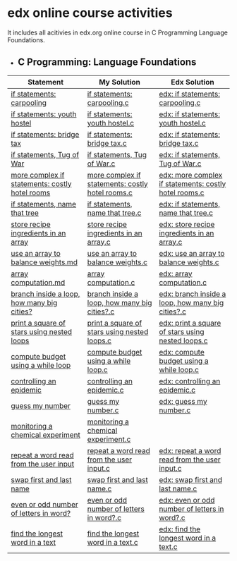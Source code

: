 # edx online course activities
It includes all acitivies in edx.org online course in C Programming Language Foundations.

  - ## C Programming: Language Foundations

| Statement| My Solution | Edx Solution |
|--|--|--|
| [if statements: carpooling](https://github.com/p3uj/edx---online-course-activities/blob/b0fb1c4eea420e6516a2fa757cb613f75e9c3ff2/if%20statements:%20carpooling.md)| [if statements: carpooling.c](https://github.com/p3uj/edx---online-course-activities/blob/8b0deee0a004e091725823f484dfc62cd1f4e730/if%20statements:%20carpooling.c)| [edx: if statements: carpooling.c](https://github.com/p3uj/edx---online-course-activities/blob/25b74c82c13a1554d568c8cc7a007fcfd57939ac/edx:%20if%20statements:%20carpooling.c)
| [if statements: youth hostel](https://github.com/p3uj/edx---online-course-activities/blob/7b716ad742ea08874c26e344f37f0e2b822aeb7b/if%20statements:%20youth%20hostel.md)| [if statements: youth hostel.c](https://github.com/p3uj/edx---online-course-activities/blob/93d29140e5c664a2995e587a0137166d0d9aa086/if%20statements:%20youth%20hostel.c)| [edx: if statements: youth hostel.c](https://github.com/p3uj/edx---online-course-activities/blob/275614f3d2ca2ecd9c99f746f4b64ba35c99fdfc/edx:%20if%20statements:%20youth%20hostel.c)
| [if statements: bridge tax](https://github.com/p3uj/edx---online-course-activities/blob/cf1e1bb3165fbdbe1891ef47fde7171eaf8ee731/if%20statements:%20bridge%20tax.md)| [if statements: bridge tax.c](https://github.com/p3uj/edx---online-course-activities/blob/c89eb09b729676201545629d1434e9aa3e4c88b2/if%20statements:%20bridge%20tax.c)| [edx: if statements: bridge tax.c](https://github.com/p3uj/edx---online-course-activities/blob/44edb6f812aa0379e434c1485398a097cb4817b3/edx:%20if%20statements:%20bridge%20tax.c)
| [if statements, Tug of War](https://github.com/p3uj/edx---online-course-activities/blob/fb2035fdafbc1940e385d425911997bc40f2c5ac/if%20statements,%20Tug%20of%20War.md)| [if statements, Tug of War.c](https://github.com/p3uj/edx---online-course-activities/blob/1080986c135b999cfcb477bc70bb7a9be6d43351/if%20statements,%20Tug%20of%20War.c)| [edx: if statements, Tug of War.c](https://github.com/p3uj/edx---online-course-activities/blob/95cbcc3907f8e3feb9ebc4a2f957bc278de4bb41/edx:%20if%20statements,%20Tug%20of%20War.c)
| [more complex if statements: costly hotel rooms](https://github.com/p3uj/edx---online-course-activities/blob/bd098a385a810717df444d0bf579385b90faf6cc/more%20complex%20if%20statements:%20costly%20hotel%20rooms.md)|[more complex if statements: costly hotel rooms.c](https://github.com/p3uj/edx---online-course-activities/blob/a7a378763f28067006c242047921c2b428b26701/more%20complex%20if%20statements:%20costly%20hotel%20rooms.c)| [edx: more complex if statements: costly hotel rooms.c](https://github.com/p3uj/edx---online-course-activities/blob/0da44f592c25753d60a63d95557c9e1ad20ae54b/edx:%20more%20complex%20if%20statements:%20costly%20hotel%20rooms.c)
| [if statements, name that tree](https://github.com/p3uj/edx---online-course-activities/blob/3d4ad84d31a3908c7def2e4fef5d9057807874aa/if%20statements,%20name%20that%20tree.md)| [if statements, name that tree.c](https://github.com/p3uj/edx---online-course-activities/blob/9c3e1485cbdb8c7c8c87683ebe33bcd51ca049ab/if%20statements,%20name%20that%20tree.c)| [edx: if statements, name that tree.c](https://github.com/p3uj/edx---online-course-activities/blob/0483037403dbb32288f203c377ae40a19f4b1675/edx:%20if%20statements,%20name%20that%20tree.c)
| [store recipe ingredients in an array](https://github.com/p3uj/edx---online-course-activities/blob/ca96d0d8742b5fe2259ee2e6d98a718c37e2d7d8/store%20recipe%20ingredients%20in%20an%20array.md)| [store recipe ingredients in an array.c](https://github.com/p3uj/edx---online-course-activities/blob/a524fe9d46e8e001e695fd97fe37bbcf5c6788e4/store%20recipe%20ingredients%20in%20an%20array.c)| [edx: store recipe ingredients in an array.c](https://github.com/p3uj/edx---online-course-activities/blob/1f333898b25ed26bc56c4eddc755bba3c4e83adf/edx:%20store%20recipe%20ingredients%20in%20an%20array.c)
| [use an array to balance weights.md](https://github.com/p3uj/edx---online-course-activities/blob/11f3465c4a0458cc59a9e07f429e63185f62ebf5/use%20an%20array%20to%20balance%20weights.md)| [use an array to balance weights.c](https://github.com/p3uj/edx---online-course-activities/blob/212963018fab1406a34675d8490b8c48b7dbaf7a/use%20an%20array%20to%20balance%20weights.c)| [edx: use an array to balance weights.c](https://github.com/p3uj/edx---online-course-activities/blob/ceb5195e28fec6dc3858cd8b31b798675d295e27/edx:%20use%20an%20array%20to%20balance%20weights.c)
| [array computation.md](https://github.com/p3uj/edx---online-course-activities/blob/600e0636de4871089c86ec458e23f90cad568c30/array%20computation.md)| [array computation.c](https://github.com/p3uj/edx---online-course-activities/blob/031b0837525ec1ed193173d51a11e9988917ff71/array%20computation.c)| [edx: array computation.c](https://github.com/p3uj/edx---online-course-activities/blob/6ac9f8e2a545b2e36536da2109e3882cfd5adfd1/edx:%20array%20computation.c)
| [branch inside a loop, how many big cities?](https://github.com/p3uj/edx---online-course-activities/blob/fa6ae2b6c3a40d824a9d7572820724db330ed631/branch%20inside%20a%20loop,%20how%20many%20big%20cities%3F.md)| [branch inside a loop, how many big cities?.c](https://github.com/p3uj/edx---online-course-activities/blob/fc29aed9aeaaa550bdaa7f07239d04cccd980a32/branch%20inside%20a%20loop,%20how%20many%20big%20cities%3F.c)| [edx: branch inside a loop, how many big cities?.c](https://github.com/p3uj/edx---online-course-activities/blob/638e52a1a721e4938b5a1aab7719fc87a37fb16d/edx:%20branch%20inside%20a%20loop,%20how%20many%20big%20cities%3F.c)
| [print a square of stars using nested loops](https://github.com/p3uj/edx---online-course-activities/blob/9025f48286aa6a142893ad7ca5af5e6d50eb0ade/print%20a%20square%20of%20stars%20using%20nested%20loops.md)| [print a square of stars using nested loops.c](https://github.com/p3uj/edx---online-course-activities/blob/2f804bd314d1a4ceb92e75f00a4e81ce0a674afe/print%20a%20square%20of%20stars%20using%20nested%20loops.c)| [edx: print a square of stars using nested loops.c](https://github.com/p3uj/edx---online-course-activities/blob/5bb4a3d2408a5be77dcb7fbe5f40ba0b4b108f9f/edx:%20print%20a%20square%20of%20stars%20using%20nested%20loops.c)
| [compute budget using a while loop](https://github.com/p3uj/edx---online-course-activities/blob/f19ff1d7ecb8c24bd25b16e885dbe0d016c4054a/compute%20budget%20using%20a%20while%20loop.md)| [compute budget using a while loop.c](https://github.com/p3uj/edx---online-course-activities/blob/71e0d277f53eb7bb0f19cf8a065fccaf3eda26ec/compute%20budget%20using%20a%20while%20loop.c)| [edx: compute budget using a while loop.c](https://github.com/p3uj/edx---online-course-activities/blob/bf117ba44c68d3c27c5bc43087156528201f53c1/edx:%20compute%20budget%20using%20a%20while%20loop.c)
| [controlling an epidemic](https://github.com/p3uj/edx---online-course-activities/blob/a6c757a7c5130f66686bad63396179942e4fa382/controlling%20an%20epidemic.md)| [controlling an epidemic.c](https://github.com/p3uj/edx---online-course-activities/blob/965a97c33be16662f056b556b03dd96adce3b709/controlling%20an%20epidemic.c)| [edx: controlling an epidemic.c](https://github.com/p3uj/edx---online-course-activities/blob/9a1ea588e14f10b9bf809811fb88a67c115cbd18/edx:%20controlling%20an%20epidemic.c)
| [guess my number](https://github.com/p3uj/edx---online-course-activities/blob/554c35c4e0f6ac3c8c576954299d859b950d680e/guess%20my%20number.md)| [guess my number.c](https://github.com/p3uj/edx---online-course-activities/blob/6f6128106a1fdcbe7ba87e4ec3692f99134e9c6c/guess%20my%20number.c)| [edx: guess my number.c](https://github.com/p3uj/edx---online-course-activities/blob/a5770a324a33520c00df50af0d342d8a65bc2016/edx:%20guess%20my%20number.c)
| [monitoring a chemical experiment](https://github.com/p3uj/edx---online-course-activities/blob/d57e6af029c16407683b9f4cf196d8c51ba0d50a/monitoring%20a%20chemical%20experiment.md)| [monitoring a chemical experiment.c](https://github.com/p3uj/edx---online-course-activities/blob/0bef4baf3b52ea13aff9154b3b7115a29e6d4bb9/monitoring%20a%20chemical%20experiment.c)| []()
| [repeat a word read from the user input](https://github.com/p3uj/edx---online-course-activities/blob/7fff73026c1ceae11296e4f69152c7ac577eb24f/repeat%20a%20word%20read%20from%20the%20user%20input.md)| [repeat a word read from the user input.c](https://github.com/p3uj/edx---online-course-activities/blob/228cf83505d90affebc0b43de135965466bc9884/repeat%20a%20word%20read%20from%20the%20user%20input.c)| [edx: repeat a word read from the user input.c](https://github.com/p3uj/edx---online-course-activities/blob/7babc39714e3b2e1c5551ab87cf566b4874160c7/edx:%20repeat%20a%20word%20read%20from%20the%20user%20input.c)
| [swap first and last name](https://github.com/p3uj/edx---online-course-activities/blob/155f58f4b6d99294af45f27467ea56690d7e8892/swap%20first%20and%20last%20name.md)| [swap first and last name.c](https://github.com/p3uj/edx---online-course-activities/blob/82b9e5edd8353d9bb523cf4cdfd7d485b3a519a6/swap%20first%20and%20last%20name.c)| [edx: swap first and last name.c](https://github.com/p3uj/edx---online-course-activities/blob/5a37a317fed18d077887a5337e3fa7d06b96e6a0/edx:%20swap%20first%20and%20last%20name.c)
| [even or odd number of letters in word?](https://github.com/p3uj/edx---online-course-activities/blob/4779a6d2ae85cbf32bf757ab64a47de25d07ab0a/even%20or%20odd%20number%20of%20letters%20in%20word%3F.md)| [even or odd number of letters in word?.c](https://github.com/p3uj/edx---online-course-activities/blob/b3d518ad1f27720e1064486e68471634398978ad/even%20or%20odd%20number%20of%20letters%20in%20word%3F.c)| [edx: even or odd number of letters in word?.c](https://github.com/p3uj/edx---online-course-activities/blob/48cf0e8ab86a7ead77aa4e123fd74dc2e6920bbd/edx:%20even%20or%20odd%20number%20of%20letters%20in%20word%3F.c)
| [find the longest word in a text](https://github.com/p3uj/edx---online-course-activities/blob/121120c7a09ceab75acc23a62313e84f29aa5c0d/find%20the%20longest%20word%20in%20a%20text.md)| [find the longest word in a text.c](https://github.com/p3uj/edx---online-course-activities/blob/1eca151853ad4fb170f6d8d5d285e2414936ab8d/find%20the%20longest%20word%20in%20a%20text.c)| [edx: find the longest word in a text.c](https://github.com/p3uj/edx---online-course-activities/blob/eb95a89c16ca01c8090de92362176ac91256b3b5/edx:%20find%20the%20longest%20word%20in%20a%20text.c)
